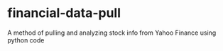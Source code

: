 # financial-data-pull
A method of pulling and analyzing stock info from Yahoo Finance using python code
